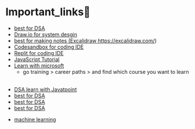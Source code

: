 # Important_links🔗

- <a href="https://visualgo.net/">best for DSA</a>
- <a href="https://app.diagrams.net/">Draw.io for system desgin</a>
- <a href="https://excalidraw.com/"> best for making notes (Excalidraw https://excalidraw.com/)</a>
- <a href="https://codesandbox.io/">Codesandbox for coding IDE</a>
- <a href="https://replit.com/">Replit for coding IDE</a>
- <a href="https://www.javascripttutorial.net/es6/">JavaScript Tutorial</a>
- <a href="https://learn.microsoft.com/en-in/training/">Learn with microsoft</a>
  - go training > career paths > and find which course you want to learn <br><br>
<ul>
  
  
       

  
  <li> <a href="https://www.javatpoint.com/data-structure-tutorial">DSA learn with Javatpoint</a></li>
  
  <li><a href="https://visualgo.net/">best for DSA</a><br></li>
  
  <li><a href="https://visualgo.net/">best for DSA</a><br></li>
  
  <li><a href="https://visualgo.net/">best for DSA</a><br></li>
  
  
</ul>



- <a href="https://search.app?link=https%3A%2F%2Fmlu-explain.github.io%2F&utm_campaign=aga&utm_source=agsadl2%2Csh%2Fx%2Fgs%2Fm2%2F4">machine learning</a>
